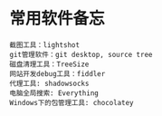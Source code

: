 # 常用软件备忘

    截图工具：lightshot
    git管理软件：git desktop, source tree
    磁盘清理工具：TreeSize
    网站开发debug工具：fiddler
    代理工具: shadowsocks
    电脑全局搜索: Everything
    Windows下的包管理工具: chocolatey
